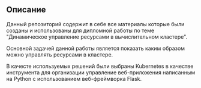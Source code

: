 ## Описание
Данный репозиторий содержит в себе все материалы которые были созданы и использованы для дипломной работы по теме "Динамическое управление ресурсами в вычислительном кластере".

Основной задачей данной работы является показать каким образом можно управлять ресурсами в кластере.

В качесте используемых решений были выбраны Kubernetes в качестве инструмента для организации управление веб-приложения написанным на Python с использованием веб-фреймворка Flask.